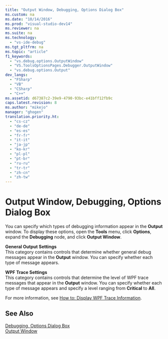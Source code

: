 ```yaml
---
title: "Output Window, Debugging, Options Dialog Box"
ms.custom: na
ms.date: "10/14/2016"
ms.prod: "visual-studio-dev14"
ms.reviewer: na
ms.suite: na
ms.technology: 
  - "vs-ide-debug"
ms.tgt_pltfrm: na
ms.topic: "article"
f1_keywords: 
  - "vs.debug.options.OutputWindow"
  - "VS.ToolsOptionsPages.Debugger.OutputWindow"
  - "vs.debug.options.Output"
dev_langs: 
  - "FSharp"
  - "VB"
  - "CSharp"
  - "C++"
ms.assetid: d67387c2-39e9-4790-93bc-e41bff12fb9c
caps.latest.revision: 8
ms.author: "mikejo"
manager: "ghogen"
translation.priority.ht: 
  - "cs-cz"
  - "de-de"
  - "es-es"
  - "fr-fr"
  - "it-it"
  - "ja-jp"
  - "ko-kr"
  - "pl-pl"
  - "pt-br"
  - "ru-ru"
  - "tr-tr"
  - "zh-cn"
  - "zh-tw"
---
```

# Output Window, Debugging, Options Dialog Box
You can specify which types of debugging information appear in the **Output** window. To display these options, open the **Tools** menu, click **Options**, expand the **Debugging** node, and click **Output Window**.  
  
 **General Output Settings**  
 This category contains controls that determine whether general debug messages appear in the **Output** window. You can specify whether each type of message appears.  
  
 **WPF Trace Settings**  
 This category contains controls that determine the level of WPF trace messages that appear in the **Output** window. You can specify whether each type of message appears and specify a level ranging from **Critical** to **All**.  
  
 For more information, see [How to: Display WPF Trace Information](../debugger/how-to--display-wpf-trace-information.md).  
  
## See Also  
 [Debugging, Options Dialog Box](../debugger/debugging--options-dialog-box.md)   
 [Output Window](../reference/output-window.md)